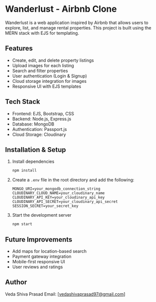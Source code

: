 # Wanderlust - Airbnb Clone

Wanderlust is a web application inspired by Airbnb that allows users to explore, list, and manage rental properties.
This project is built using the MERN stack with EJS for templating.

## Features

- Create, edit, and delete property listings
- Upload images for each listing
- Search and filter properties
- User authentication (Login & Signup)
- Cloud storage integration for images
- Responsive UI with EJS templates

## Tech Stack

- Frontend: EJS, Bootstrap, CSS
- Backend: Node.js, Express.js
- Database: MongoDB
- Authentication: Passport.js
- Cloud Storage: Cloudinary

## Installation & Setup

1. Install dependencies

   ```bash
   npm install
   ```

2. Create a `.env` file in the root directory and add the following:

   ```
   MONGO_URI=your_mongodb_connection_string
   CLOUDINARY_CLOUD_NAME=your_cloudinary_name
   CLOUDINARY_API_KEY=your_cloudinary_api_key
   CLOUDINARY_API_SECRET=your_cloudinary_api_secret
   SESSION_SECRET=your_secret_key
   ```

3. Start the development server

   ```bash
   npm start
   ```

## Future Improvements

- Add maps for location-based search
- Payment gateway integration
- Mobile-first responsive UI
- User reviews and ratings

## Author

Veda Shiva Prasad
Email: [vedashivaprasad97@gmail.com]

